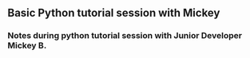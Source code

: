 ## Basic Python tutorial session with Mickey
### Notes during python tutorial session with Junior Developer Mickey B.

